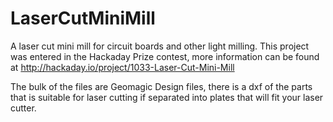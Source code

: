 LaserCutMiniMill
================

A laser cut mini mill for circuit boards and other light milling. This project was entered in the Hackaday Prize contest, more information can be found at http://hackaday.io/project/1033-Laser-Cut-Mini-Mill

The bulk of the files are Geomagic Design files, there is a dxf of the parts that is suitable for laser cutting if separated into plates that will fit your laser cutter.
